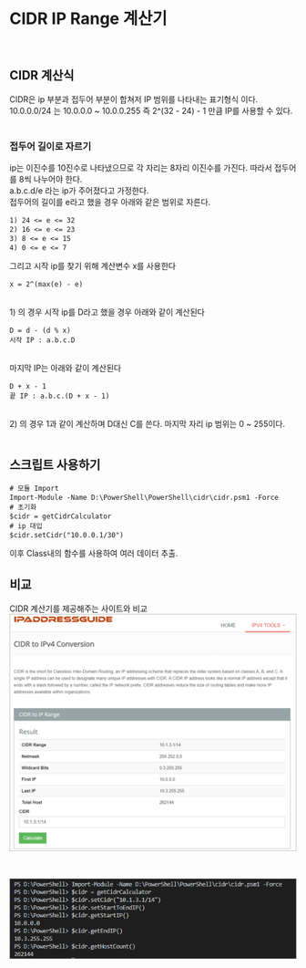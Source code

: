 # CIDR IP Range 계산기 

<br/>

## CIDR 계산식

CIDR은 ip 부분과 접두어 부분이 합쳐저 IP 범위를 나타내는 표기형식 이다. <br/>
10.0.0.0/24 는 10.0.0.0 ~ 10.0.0.255 즉 2^(32 - 24) - 1 만큼 IP를 사용할 수 있다. <br/><br/>

### 접두어 길이로 자르기
ip는 이진수를 10진수로 나타냈으므로 각 자리는 8자리 이진수를 가진다. 따라서 접두어를 8씩 나누어야 한다. <br/>
a.b.c.d/e 라는 ip가 주어졌다고 가정한다. <br/>
접두어의 길이를 e라고 했을 경우 아래와 같은 범위로 자른다. <br/>
````
1) 24 <= e <= 32 
2) 16 <= e <= 23 
3) 8 <= e <= 15 
4) 0 <= e <= 7 
````
그리고 시작 ip를 찾기 위해 계산변수 x를 사용한다
````
x = 2^(max(e) - e)
````
<br/>
1) 의 경우 시작 ip를 D라고 했을 경우 아래와 같이 계산된다

````
D = d - (d % x)
시작 IP : a.b.c.D
````
<br/>
마지막 IP는 아래와 같이 계산된다

````
D + x - 1
끝 IP : a.b.c.(D + x - 1)
````
<br/>
2) 의 경우 1과 같이 계산하며 D대신 C를 쓴다. 마지막 자리 ip 범위는 0 ~ 255이다. <br/><br/>

## 스크립트 사용하기
````
# 모듈 Import
Import-Module -Name D:\PowerShell\PowerShell\cidr\cidr.psm1 -Force
# 초기화
$cidr = getCidrCalculator
# ip 대입
$cidr.setCidr("10.0.0.1/30")
````
이후 Class내의 함수를 사용하여 여러 데이터 추출.<br/>

## 비교
CIDR 계산기를 제공해주는 사이트와 비교
![Alt text](https://github.com/chupark/PowerShell/blob/master/cidr/img/1.png "Optional title")

<br/>

![Alt text](https://github.com/chupark/PowerShell/blob/master/cidr/img/2.png "Optional title")